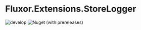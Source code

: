 # Fluxor.Extensions.StoreLogger

![develop](https://github.com/sebfischer83/Traccaradora/workflows/continuous/badge.svg)
![Nuget (with prereleases)](https://img.shields.io/nuget/vpre/Fluxor.Extensions.StoreLogger)